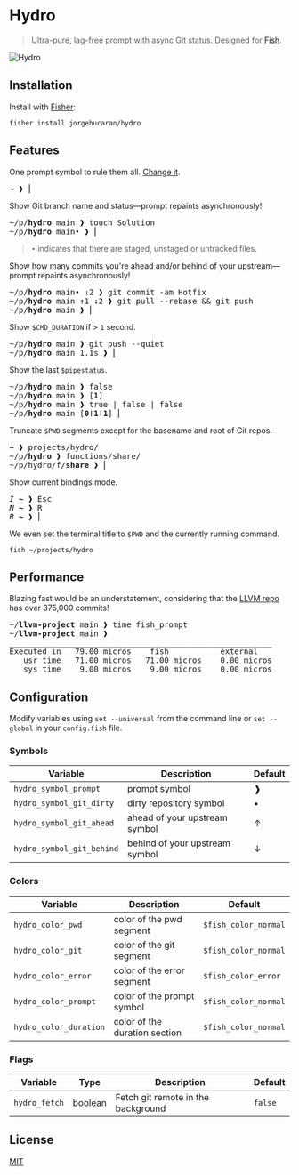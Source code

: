 # Hydro

> Ultra-pure, lag-free prompt with async Git status. Designed for [Fish](https://fishshell.com).

![Hydro](https://user-images.githubusercontent.com/56996/103166797-f807ee00-4868-11eb-9818-c661584274c8.gif)

## Installation

Install with [Fisher](https://github.com/jorgebucaran/fisher):

```console
fisher install jorgebucaran/hydro
```

## Features

One prompt symbol to rule them all. [Change it](#configuration).

<pre>
<b>~</b> ❱ ⎢
</pre>

Show Git branch name and status—prompt repaints asynchronously!

<pre>
~/p/<b>hydro</b> main ❱ touch Solution
~/p/<b>hydro</b> main• ❱ ⎢
</pre>

> `•` indicates that there are staged, unstaged or untracked files.

Show how many commits you're ahead and/or behind of your upstream—prompt repaints asynchronously!

<pre>
~/p/<b>hydro</b> main• ↓2 ❱ git commit -am Hotfix
~/p/<b>hydro</b> main ↑1 ↓2 ❱ git pull --rebase && git push
~/p/<b>hydro</b> main ❱ ⎢
</pre>

Show `$CMD_DURATION` if > `1` second.

<pre>
~/p/<b>hydro</b> main ❱ git push --quiet
~/p/<b>hydro</b> main 1.1s ❱ ⎢
</pre>

Show the last `$pipestatus`.

<pre>
~/p/<b>hydro</b> main ❱ false
~/p/<b>hydro</b> main ❱ [<b>1</b>]
~/p/<b>hydro</b> main ❱ true | false | false
~/p/<b>hydro</b> main [<b>0</b>ǀ<b>1</b>ǀ<b>1</b>] ⎢
</pre>

Truncate `$PWD` segments except for the basename and root of Git repos.

<pre>
<b>~</b> ❱ projects/hydro/
~/p/<b>hydro</b> ❱ functions/share/
~/p/hydro/f/<b>share</b> ❱ ⎢
</pre>

Show current bindings mode.

<pre>
<i>I</i> <b>~</b> ❱ <kbd>Esc</kbd>
<i>N</i> <b>~</b> ❱ <kbd>R</kbd>
<i>R</i> <b>~</b> ❱ ⎢
</pre>

We even set the terminal title to `$PWD` and the currently running command.

```
fish ~/projects/hydro
```

## Performance

Blazing fast would be an understatement, considering that the [LLVM repo](https://github.com/llvm/llvm-project) has over 375,000 commits!

<pre>
~/<b>llvm-project</b> main ❱ time fish_prompt
~/<b>llvm-project</b> main ❱
________________________________________________________
Executed in   79.00 micros    fish           external
   usr time   71.00 micros   71.00 micros    0.00 micros
   sys time    9.00 micros    9.00 micros    0.00 micros
</pre>

## Configuration

Modify variables using `set --universal` from the command line or `set --global` in your `config.fish` file.

### Symbols

| Variable                  | Description                    | Default |
| ------------------------- | ------------------------------ | ------- |
| `hydro_symbol_prompt`     | prompt symbol                  | ❱       |
| `hydro_symbol_git_dirty`  | dirty repository symbol        | •       |
| `hydro_symbol_git_ahead`  | ahead of your upstream symbol  | ↑       |
| `hydro_symbol_git_behind` | behind of your upstream symbol | ↓       |

### Colors

| Variable               | Description                   | Default              |
| ---------------------- | ----------------------------- | -------------------- |
| `hydro_color_pwd`      | color of the pwd segment      | `$fish_color_normal` |
| `hydro_color_git`      | color of the git segment      | `$fish_color_normal` |
| `hydro_color_error`    | color of the error segment    | `$fish_color_error`  |
| `hydro_color_prompt`   | color of the prompt symbol    | `$fish_color_normal` |
| `hydro_color_duration` | color of the duration section | `$fish_color_normal` |

### Flags

| Variable      | Type    | Description                         | Default |
| ------------- | ------- | ----------------------------------- | ------- |
| `hydro_fetch` | boolean | Fetch git remote in the background | `false` |

## License

[MIT](LICENSE.md)
